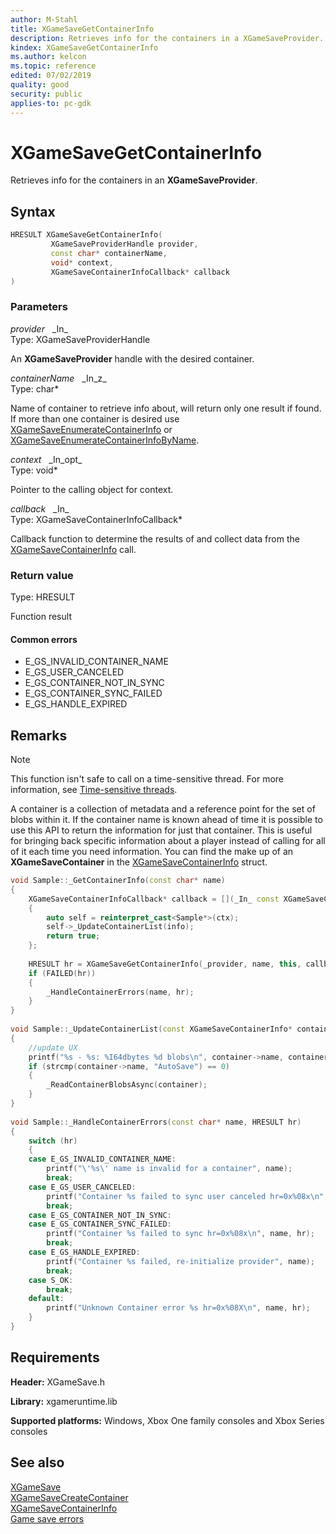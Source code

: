 ```yaml
---
author: M-Stahl
title: XGameSaveGetContainerInfo
description: Retrieves info for the containers in a XGameSaveProvider.
kindex: XGameSaveGetContainerInfo
ms.author: kelcon
ms.topic: reference
edited: 07/02/2019
quality: good
security: public
applies-to: pc-gdk
---
```


# XGameSaveGetContainerInfo  

Retrieves info for the containers in an **XGameSaveProvider**.

## Syntax  
  
```cpp
HRESULT XGameSaveGetContainerInfo(  
         XGameSaveProviderHandle provider,  
         const char* containerName,  
         void* context,  
         XGameSaveContainerInfoCallback* callback  
)  
```  
  
### Parameters  
  
*provider* &nbsp;&nbsp;\_In\_  
Type: XGameSaveProviderHandle  

  
An **XGameSaveProvider** handle with the desired container.


*containerName* &nbsp;&nbsp;\_In\_z\_  
Type: char*  

  
Name of container to retrieve info about, will return only one result if found. If more than one container is desired use [XGameSaveEnumerateContainerInfo](xgamesaveenumeratecontainerinfo.md) or [XGameSaveEnumerateContainerInfoByName](xgamesaveenumeratecontainerinfobyname.md).


*context* &nbsp;&nbsp;\_In\_opt\_  
Type: void*  

  
Pointer to the calling object for context.  


*callback* &nbsp;&nbsp;\_In\_  
Type: XGameSaveContainerInfoCallback*  

  
Callback function to determine the results of and collect data from the [XGameSaveContainerInfo](../structs/xgamesavecontainerinfo.md) call.  


  
### Return value
Type: HRESULT
  
Function result  

#### Common errors

- E_GS_INVALID_CONTAINER_NAME
- E_GS_USER_CANCELED
- E_GS_CONTAINER_NOT_IN_SYNC
- E_GS_CONTAINER_SYNC_FAILED
- E_GS_HANDLE_EXPIRED
  
## Remarks  
  > [!NOTE]
> This function isn't safe to call on a time-sensitive thread. For more information, see [Time-sensitive threads](../../../../system/overviews/time-sensitive-threads.md).  
  
A container is a collection of metadata and a reference point for the set of blobs within it. If the container name is known ahead of time it is possible to use this API to return the information for just that container. This is useful for bringing back specific information about a player instead of calling for all of it each time you need information. You can find the make up of an **XGameSaveContainer** in the [XGameSaveContainerInfo](../structs/xgamesavecontainerinfo.md) struct.  
  
```cpp
void Sample::_GetContainerInfo(const char* name) 
{ 
    XGameSaveContainerInfoCallback* callback = [](_In_ const XGameSaveContainerInfo* info, _In_ void* ctx) -> bool 
    { 
        auto self = reinterpret_cast<Sample*>(ctx); 
        self->_UpdateContainerList(info); 
        return true; 
    }; 
  
    HRESULT hr = XGameSaveGetContainerInfo(_provider, name, this, callback); 
    if (FAILED(hr)) 
    { 
        _HandleContainerErrors(name, hr); 
    } 
} 
 
void Sample::_UpdateContainerList(const XGameSaveContainerInfo* container) 
{ 
    //update UX 
    printf("%s - %s: %I64dbytes %d blobs\n", container->name, container->displayName, container->totalSize, container->blobCount); 
    if (strcmp(container->name, "AutoSave") == 0) 
    { 
        _ReadContainerBlobsAsync(container); 
    } 
} 
 
void Sample::_HandleContainerErrors(const char* name, HRESULT hr) 
{ 
    switch (hr) 
    { 
    case E_GS_INVALID_CONTAINER_NAME: 
        printf("\'%s\' name is invalid for a container", name); 
        break; 
    case E_GS_USER_CANCELED: 
        printf("Container %s failed to sync user canceled hr=0x%08x\n", name, hr); 
        break; 
    case E_GS_CONTAINER_NOT_IN_SYNC: 
    case E_GS_CONTAINER_SYNC_FAILED: 
        printf("Container %s failed to sync hr=0x%08x\n", name, hr); 
        break; 
    case E_GS_HANDLE_EXPIRED: 
        printf("Container %s failed, re-initialize provider", name); 
        break; 
    case S_OK: 
        break; 
    default: 
        printf("Unknown Container error %s hr=0x%08X\n", name, hr); 
    } 
}
```
  
## Requirements  
  
**Header:** XGameSave.h
  
**Library:** xgameruntime.lib  
  
**Supported platforms:** Windows, Xbox One family consoles and Xbox Series consoles  
  
## See also  
[XGameSave](../xgamesave_members.md)  
[XGameSaveCreateContainer](xgamesavecreatecontainer.md)  
[XGameSaveContainerInfo](../structs/xgamesavecontainerinfo.md)  
[Game save errors](../../../../system/overviews/game-save/game-saves-errors.md)